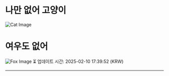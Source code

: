 
# 나만 없어 고양이

![Cat Image](https://cdn2.thecatapi.com/images/8b5.jpg)

# 여우도 없어
![Fox Image](https://randomfox.ca/images/100.jpg)
⏳ 업데이트 시간: 2025-02-10 17:39:52 (KRW)

---
